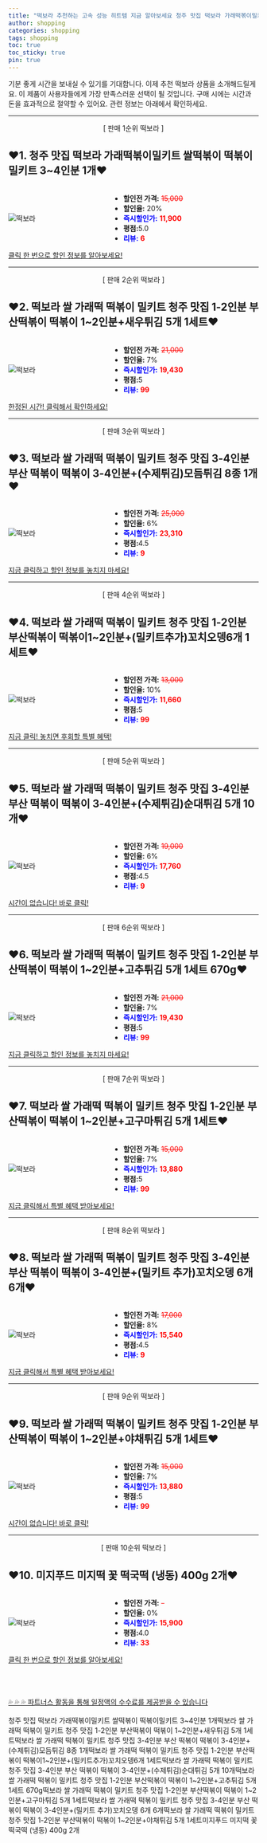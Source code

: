 ```yaml
---
title: "떡보라 추천하는 고속 성능 히트템 지금 알아보세요 청주 맛집 떡보라 가래떡볶이밀키트 쌀떡볶이"
author: shopping
categories: shopping
tags: shopping
toc: true
toc_sticky: true
pin: true
---
```

기분 좋게 시간을 보내실 수 있기를 기대합니다. 이제 추천 떡보라 상품을 소개해드릴게요. 이 제품이 사용자들에게 가장 만족스러운 선택이 될 것입니다. 구매 시에는 시간과 돈을 효과적으로 절약할 수 있어요. 관련 정보는 아래에서 확인하세요.

---
<p class="toplist" style="margin: 0 auto; display: block; width: fit-content;">[ 판매 1순위 떡보라 ]</p>

<h2><strong>❤️1. 청주 맛집 떡보라 가래떡볶이밀키트 쌀떡볶이 떡볶이밀키트 3~4인분 1개❤️</strong></h2>

<div style="display: flex; align-items: center;">
    <div style="flex: 0.4;">
        <img src="https://thumbnail9.coupangcdn.com/thumbnails/remote/230x230ex/image/vendor_inventory/947b/c888a46562d568fe5aed3421d07e69825517245e2ae420cf8422f6896e79.jpg" alt="떡보라" style="max-width: 100%;">
    </div>
    <div style="flex: 0.6; margin-left: 10px;">
        <ul>
            <li><strong>할인전 가격:</strong> <del style="color: red;">15,000</del></li>
            <li><strong>할인율:</strong> 20%</li>
            <li><span style='color:blue'><strong>즉시할인가:</strong></span> <span style='color:red'><strong>11,900</strong></span></li>
            <li><strong>평점:</strong>5.0</li>
            <li><span style='color:blue'><strong>리뷰:</strong></span> <span style='color:red'><strong>6</strong></span></li>
        </ul>
    </div>
</div>
<div class="center">
    <a href="https://selin100587.github.io?lptag=AF9450613&subid=githubio&pageKey=7604284443&traceid=V0-153&itemId=20123863945&vendorItemId=83304219061" class="myButton">
        클릭 한 번으로 할인 정보를 알아보세요!
    </a>
</div>


---
<p class="toplist" style="margin: 0 auto; display: block; width: fit-content;">[ 판매 2순위 떡보라 ]</p>

<h2><strong>❤️2. 떡보라 쌀 가래떡 떡볶이 밀키트 청주 맛집 1-2인분 부산떡볶이 떡볶이 1~2인분+새우튀김 5개 1세트❤️</strong></h2>

<div style="display: flex; align-items: center;">
    <div style="flex: 0.4;">
        <img src="https://thumbnail9.coupangcdn.com/thumbnails/remote/230x230ex/image/vendor_inventory/3cad/67e38497189f969d1ecd176f0751f8207e17514036837d7021a7c8f705a1.jpg" alt="떡보라" style="max-width: 100%;">
    </div>
    <div style="flex: 0.6; margin-left: 10px;">
        <ul>
            <li><strong>할인전 가격:</strong> <del style="color: red;">21,000</del></li>
            <li><strong>할인율:</strong> 7%</li>
            <li><span style='color:blue'><strong>즉시할인가:</strong></span> <span style='color:red'><strong>19,430</strong></span></li>
            <li><strong>평점:</strong>5</li>
            <li><span style='color:blue'><strong>리뷰:</strong></span> <span style='color:red'><strong>99</strong></span></li>
        </ul>
    </div>
</div>
<div class="center">
    <a href="https://selin100587.github.io?lptag=AF9450613&subid=githubio&pageKey=8080703020&traceid=V0-153&itemId=22784729299&vendorItemId=85763958619" class="myButton">
        한정된 시간! 클릭해서 확인하세요!
    </a>
</div>


---
<p class="toplist" style="margin: 0 auto; display: block; width: fit-content;">[ 판매 3순위 떡보라 ]</p>

<h2><strong>❤️3. 떡보라 쌀 가래떡 떡볶이 밀키트 청주 맛집 3-4인분 부산 떡볶이 떡볶이  3-4인분+(수제튀김)모듬튀김 8종 1개❤️</strong></h2>

<div style="display: flex; align-items: center;">
    <div style="flex: 0.4;">
        <img src="https://thumbnail7.coupangcdn.com/thumbnails/remote/230x230ex/image/vendor_inventory/706b/c47f5b3e1d0505386a4f4822a4957b925a184007cb902d7104301914ba7a.jpg" alt="떡보라" style="max-width: 100%;">
    </div>
    <div style="flex: 0.6; margin-left: 10px;">
        <ul>
            <li><strong>할인전 가격:</strong> <del style="color: red;">25,000</del></li>
            <li><strong>할인율:</strong> 6%</li>
            <li><span style='color:blue'><strong>즉시할인가:</strong></span> <span style='color:red'><strong>23,310</strong></span></li>
            <li><strong>평점:</strong>4.5</li>
            <li><span style='color:blue'><strong>리뷰:</strong></span> <span style='color:red'><strong>9</strong></span></li>
        </ul>
    </div>
</div>
<div class="center">
    <a href="https://selin100587.github.io?lptag=AF9450613&subid=githubio&pageKey=8080703018&traceid=V0-153&itemId=22784729279&vendorItemId=86016165015" class="myButton">
        지금 클릭하고 할인 정보를 놓치지 마세요!
    </a>
</div>


---
<p class="toplist" style="margin: 0 auto; display: block; width: fit-content;">[ 판매 4순위 떡보라 ]</p>

<h2><strong>❤️4. 떡보라 쌀 가래떡 떡볶이 밀키트 청주 맛집 1-2인분 부산떡볶이 떡볶이1~2인분+(밀키트추가)꼬치오뎅6개 1세트❤️</strong></h2>

<div style="display: flex; align-items: center;">
    <div style="flex: 0.4;">
        <img src="https://thumbnail9.coupangcdn.com/thumbnails/remote/230x230ex/image/vendor_inventory/3cad/67e38497189f969d1ecd176f0751f8207e17514036837d7021a7c8f705a1.jpg" alt="떡보라" style="max-width: 100%;">
    </div>
    <div style="flex: 0.6; margin-left: 10px;">
        <ul>
            <li><strong>할인전 가격:</strong> <del style="color: red;">13,000</del></li>
            <li><strong>할인율:</strong> 10%</li>
            <li><span style='color:blue'><strong>즉시할인가:</strong></span> <span style='color:red'><strong>11,660</strong></span></li>
            <li><strong>평점:</strong>5</li>
            <li><span style='color:blue'><strong>리뷰:</strong></span> <span style='color:red'><strong>99</strong></span></li>
        </ul>
    </div>
</div>
<div class="center">
    <a href="https://selin100587.github.io?lptag=AF9450613&subid=githubio&pageKey=8080703020&traceid=V0-153&itemId=22784729292&vendorItemId=85763958608" class="myButton">
        지금 클릭! 놓치면 후회할 특별 혜택!
    </a>
</div>


---
<p class="toplist" style="margin: 0 auto; display: block; width: fit-content;">[ 판매 5순위 떡보라 ]</p>

<h2><strong>❤️5. 떡보라 쌀 가래떡 떡볶이 밀키트 청주 맛집 3-4인분 부산 떡볶이 떡볶이 3-4인분+(수제튀김)순대튀김 5개 10개❤️</strong></h2>

<div style="display: flex; align-items: center;">
    <div style="flex: 0.4;">
        <img src="https://thumbnail7.coupangcdn.com/thumbnails/remote/230x230ex/image/vendor_inventory/706b/c47f5b3e1d0505386a4f4822a4957b925a184007cb902d7104301914ba7a.jpg" alt="떡보라" style="max-width: 100%;">
    </div>
    <div style="flex: 0.6; margin-left: 10px;">
        <ul>
            <li><strong>할인전 가격:</strong> <del style="color: red;">19,000</del></li>
            <li><strong>할인율:</strong> 6%</li>
            <li><span style='color:blue'><strong>즉시할인가:</strong></span> <span style='color:red'><strong>17,760</strong></span></li>
            <li><strong>평점:</strong>4.5</li>
            <li><span style='color:blue'><strong>리뷰:</strong></span> <span style='color:red'><strong>9</strong></span></li>
        </ul>
    </div>
</div>
<div class="center">
    <a href="https://selin100587.github.io?lptag=AF9450613&subid=githubio&pageKey=8080703018&traceid=V0-153&itemId=22784729282&vendorItemId=86016165130" class="myButton">
        시간이 없습니다! 바로 클릭!
    </a>
</div>


---
<p class="toplist" style="margin: 0 auto; display: block; width: fit-content;">[ 판매 6순위 떡보라 ]</p>

<h2><strong>❤️6. 떡보라 쌀 가래떡 떡볶이 밀키트 청주 맛집 1-2인분 부산떡볶이 떡볶이 1~2인분+고추튀김 5개 1세트 670g❤️</strong></h2>

<div style="display: flex; align-items: center;">
    <div style="flex: 0.4;">
        <img src="https://thumbnail9.coupangcdn.com/thumbnails/remote/230x230ex/image/vendor_inventory/3cad/67e38497189f969d1ecd176f0751f8207e17514036837d7021a7c8f705a1.jpg" alt="떡보라" style="max-width: 100%;">
    </div>
    <div style="flex: 0.6; margin-left: 10px;">
        <ul>
            <li><strong>할인전 가격:</strong> <del style="color: red;">21,000</del></li>
            <li><strong>할인율:</strong> 7%</li>
            <li><span style='color:blue'><strong>즉시할인가:</strong></span> <span style='color:red'><strong>19,430</strong></span></li>
            <li><strong>평점:</strong>5</li>
            <li><span style='color:blue'><strong>리뷰:</strong></span> <span style='color:red'><strong>99</strong></span></li>
        </ul>
    </div>
</div>
<div class="center">
    <a href="https://selin100587.github.io?lptag=AF9450613&subid=githubio&pageKey=8245790980&traceid=V0-153&itemId=22784729301&vendorItemId=85763958603" class="myButton">
        지금 클릭하고 할인 정보를 놓치지 마세요!
    </a>
</div>


---
<p class="toplist" style="margin: 0 auto; display: block; width: fit-content;">[ 판매 7순위 떡보라 ]</p>

<h2><strong>❤️7. 떡보라 쌀 가래떡 떡볶이 밀키트 청주 맛집 1-2인분 부산떡볶이 떡볶이 1~2인분+고구마튀김 5개 1세트❤️</strong></h2>

<div style="display: flex; align-items: center;">
    <div style="flex: 0.4;">
        <img src="https://thumbnail9.coupangcdn.com/thumbnails/remote/230x230ex/image/vendor_inventory/3cad/67e38497189f969d1ecd176f0751f8207e17514036837d7021a7c8f705a1.jpg" alt="떡보라" style="max-width: 100%;">
    </div>
    <div style="flex: 0.6; margin-left: 10px;">
        <ul>
            <li><strong>할인전 가격:</strong> <del style="color: red;">15,000</del></li>
            <li><strong>할인율:</strong> 7%</li>
            <li><span style='color:blue'><strong>즉시할인가:</strong></span> <span style='color:red'><strong>13,880</strong></span></li>
            <li><strong>평점:</strong>5</li>
            <li><span style='color:blue'><strong>리뷰:</strong></span> <span style='color:red'><strong>99</strong></span></li>
        </ul>
    </div>
</div>
<div class="center">
    <a href="https://selin100587.github.io?lptag=AF9450613&subid=githubio&pageKey=8246245351&traceid=V0-153&itemId=22784729305&vendorItemId=85763958595" class="myButton">
        지금 클릭해서 특별 혜택 받아보세요!
    </a>
</div>


---
<p class="toplist" style="margin: 0 auto; display: block; width: fit-content;">[ 판매 8순위 떡보라 ]</p>

<h2><strong>❤️8. 떡보라 쌀 가래떡 떡볶이 밀키트 청주 맛집 3-4인분 부산 떡볶이 떡볶이 3-4인분+(밀키트 추가)꼬치오뎅 6개 6개❤️</strong></h2>

<div style="display: flex; align-items: center;">
    <div style="flex: 0.4;">
        <img src="https://thumbnail7.coupangcdn.com/thumbnails/remote/230x230ex/image/vendor_inventory/706b/c47f5b3e1d0505386a4f4822a4957b925a184007cb902d7104301914ba7a.jpg" alt="떡보라" style="max-width: 100%;">
    </div>
    <div style="flex: 0.6; margin-left: 10px;">
        <ul>
            <li><strong>할인전 가격:</strong> <del style="color: red;">17,000</del></li>
            <li><strong>할인율:</strong> 8%</li>
            <li><span style='color:blue'><strong>즉시할인가:</strong></span> <span style='color:red'><strong>15,540</strong></span></li>
            <li><strong>평점:</strong>4.5</li>
            <li><span style='color:blue'><strong>리뷰:</strong></span> <span style='color:red'><strong>9</strong></span></li>
        </ul>
    </div>
</div>
<div class="center">
    <a href="https://selin100587.github.io?lptag=AF9450613&subid=githubio&pageKey=8080703018&traceid=V0-153&itemId=22784729286&vendorItemId=86016165115" class="myButton">
        지금 클릭해서 특별 혜택 받아보세요!
    </a>
</div>


---
<p class="toplist" style="margin: 0 auto; display: block; width: fit-content;">[ 판매 9순위 떡보라 ]</p>

<h2><strong>❤️9. 떡보라 쌀 가래떡 떡볶이 밀키트 청주 맛집 1-2인분 부산떡볶이 떡볶이 1~2인분+야채튀김 5개 1세트❤️</strong></h2>

<div style="display: flex; align-items: center;">
    <div style="flex: 0.4;">
        <img src="https://thumbnail9.coupangcdn.com/thumbnails/remote/230x230ex/image/vendor_inventory/3cad/67e38497189f969d1ecd176f0751f8207e17514036837d7021a7c8f705a1.jpg" alt="떡보라" style="max-width: 100%;">
    </div>
    <div style="flex: 0.6; margin-left: 10px;">
        <ul>
            <li><strong>할인전 가격:</strong> <del style="color: red;">15,000</del></li>
            <li><strong>할인율:</strong> 7%</li>
            <li><span style='color:blue'><strong>즉시할인가:</strong></span> <span style='color:red'><strong>13,880</strong></span></li>
            <li><strong>평점:</strong>5</li>
            <li><span style='color:blue'><strong>리뷰:</strong></span> <span style='color:red'><strong>99</strong></span></li>
        </ul>
    </div>
</div>
<div class="center">
    <a href="https://selin100587.github.io?lptag=AF9450613&subid=githubio&pageKey=8244515309&traceid=V0-153&itemId=22784729298&vendorItemId=85763958604" class="myButton">
        시간이 없습니다! 바로 클릭!
    </a>
</div>


---
<p class="toplist" style="margin: 0 auto; display: block; width: fit-content;">[ 판매 10순위 떡보라 ]</p>

<h2><strong>❤️10. 미지푸드 미지떡 꽃 떡국떡 (냉동) 400g 2개❤️</strong></h2>

<div style="display: flex; align-items: center;">
    <div style="flex: 0.4;">
        <img src="https://thumbnail8.coupangcdn.com/thumbnails/remote/230x230ex/image/retail/images/a78c4edc-0f72-4025-8415-461a932a951e3867843836760531186.png" alt="떡보라" style="max-width: 100%;">
    </div>
    <div style="flex: 0.6; margin-left: 10px;">
        <ul>
            <li><strong>할인전 가격:</strong> <del style="color: red;">-</del></li>
            <li><strong>할인율:</strong> 0%</li>
            <li><span style='color:blue'><strong>즉시할인가:</strong></span> <span style='color:red'><strong>15,900</strong></span></li>
            <li><strong>평점:</strong>4.0</li>
            <li><span style='color:blue'><strong>리뷰:</strong></span> <span style='color:red'><strong>33</strong></span></li>
        </ul>
    </div>
</div>
<div class="center">
    <a href="https://selin100587.github.io?lptag=AF9450613&subid=githubio&pageKey=7969763339&traceid=V0-153&itemId=22069239969&vendorItemId=89116347565" class="myButton">
        클릭 한 번으로 할인 정보를 알아보세요!
    </a>
</div>

<br><br><br>[💦 💦 💦 파트너스 활동을 통해 일정액의 수수료를 제공받을 수 있습니다](https://link.coupang.com/a/bcpT2c)<br><br>청주 맛집 떡보라 가래떡볶이밀키트 쌀떡볶이 떡볶이밀키트 3~4인분 1개떡보라 쌀 가래떡 떡볶이 밀키트 청주 맛집 1-2인분 부산떡볶이 떡볶이 1~2인분+새우튀김 5개 1세트떡보라 쌀 가래떡 떡볶이 밀키트 청주 맛집 3-4인분 부산 떡볶이 떡볶이  3-4인분+(수제튀김)모듬튀김 8종 1개떡보라 쌀 가래떡 떡볶이 밀키트 청주 맛집 1-2인분 부산떡볶이 떡볶이1~2인분+(밀키트추가)꼬치오뎅6개 1세트떡보라 쌀 가래떡 떡볶이 밀키트 청주 맛집 3-4인분 부산 떡볶이 떡볶이 3-4인분+(수제튀김)순대튀김 5개 10개떡보라 쌀 가래떡 떡볶이 밀키트 청주 맛집 1-2인분 부산떡볶이 떡볶이 1~2인분+고추튀김 5개 1세트 670g떡보라 쌀 가래떡 떡볶이 밀키트 청주 맛집 1-2인분 부산떡볶이 떡볶이 1~2인분+고구마튀김 5개 1세트떡보라 쌀 가래떡 떡볶이 밀키트 청주 맛집 3-4인분 부산 떡볶이 떡볶이 3-4인분+(밀키트 추가)꼬치오뎅 6개 6개떡보라 쌀 가래떡 떡볶이 밀키트 청주 맛집 1-2인분 부산떡볶이 떡볶이 1~2인분+야채튀김 5개 1세트미지푸드 미지떡 꽃 떡국떡 (냉동) 400g 2개